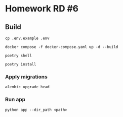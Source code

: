 # Homework RD #6

## Build
```cp .env.example .env```

```docker compose -f docker-compose.yaml up -d --build```

```poetry shell```

```poetry install```

### Apply migrations
```alembic upgrade head```

### Run app
```python app --dir_path <path>```